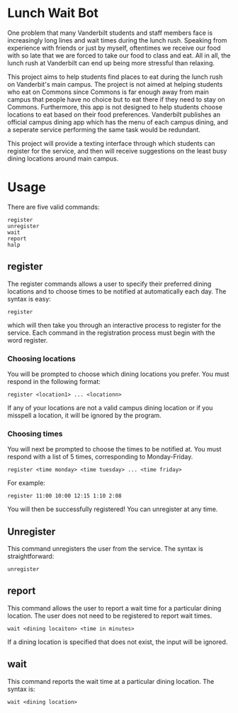 # Lunch Wait Bot

One problem that many Vanderbilt students and staff members face is
increasingly long lines and wait times during the lunch rush.  Speaking from
experience with friends or just by myself, oftentimes we receive our food with
so late that we are forced to take our food to class and eat.  All in all, the
lunch rush at Vanderbilt can end up being more stressful than relaxing.

This project aims to help students find places to eat during the lunch rush
on Vanderbit's main campus.  The project is not aimed at helping students who eat 
on Commons since Commons is far enough away from main campus that people have no choice 
but to eat there if they need to stay on Commons.  Furthermore, this app is not designed
to help students choose locations to eat based on their food preferences.  Vanderbilt 
publishes an official campus dining app which has the menu of each campus dining,
and a seperate service performing the same task would be redundant.

This project will provide a texting interface through which students can register 
for the service, and then will receive suggestions on the least busy dining locations 
around main campus.

# Usage
There are five valid commands:

```
register
unregister
wait
report
halp
```

## register
The register commands allows a user to specify their preferred dining locations and to choose
times to be notified at automatically each day.  The syntax is easy:

```
register
```

which will then take you through an interactive process to register for the service.  Each command 
in the registration process must begin with the word register.

### Choosing locations
You will be prompted to choose which dining locations you prefer.  You must respond in the following format:
```
register <location1> ... <locationn>
```

If any of your locations are not a valid campus dining location or if you misspell a location, it will be
ignored by the program.

### Choosing times
You will next be prompted to choose the times to be notified at.  You must respond with a list of 5 times, corresponding
to Monday-Friday.

```
register <time monday> <time tuesday> ... <time friday>
```

For example:
```
register 11:00 10:00 12:15 1:10 2:08
```

You will then be successfully registered!  You can unregister at any time.

## Unregister
This command unregisters the user from the service.  The syntax is straightforward:
```
unregister
```

## report
This command allows the user to report a wait time for a particular dining location.  The user
does not need to be registered to report wait times.

```
wait <dining locaiton> <time in minutes>
```

If a dining location is specified that does not exist, the input will be ignored.

## wait
This command reports the wait time at a particular dining location. The syntax is:

```
wait <dining location>
```
